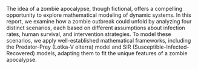 The idea of a zombie apocalypse, though fictional, offers a compelling opportunity to
explore mathematical modeling of dynamic systems. In this report, we examine how a zombie
outbreak could unfold by analyzing four distinct scenarios, each based on different assumptions
about infection rates, human survival, and intervention strategies. To model these scenarios, we
apply well-established mathematical frameworks, including the Predator-Prey (Lotka-V olterra)
model and SIR (Susceptible-Infected-Recovered) models, adapting them to fit the unique
features of a zombie apocalypse.  

